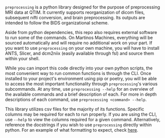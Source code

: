 `preprocessing` is a python library designed for the purpose of preprocessing MRI data at QTIM. It currently supports reorganization of dicom files, subsequent nifti conversion, and brain preprocessing. Its outputs are intended to follow the BIDS organizational scheme.

Aside from python dependencies, this repo also requires external software to run some of the commands. On Martinos Machines, everything will be sourced automatically and will require no additional work on your part. If you want to use `preprocessing` on your own machine, you will have to install ANTS, Slicer, and dcm2niix (easily available through fsl) and source them within your shell.

While you can import this code directly into your own python scripts, the most convenient way to run common functions is through the CLI. Once installed to your project's environment using pip or poetry, you will be able to access the most important functionality through `preprocessing`'s various subcommands. At any time, use `preprocessing --help` for an overview of the available commands and a brief description of each. For more in depth descriptions of each command, use `preprocessing <command> --help`.

This library utilizes csv files for the majority of its functions. Specific columns may be required for each to run properly. If you are using the CLI, use `--help` to view the columns required for a given command. Alternatively, reference the docstrings if you wish to use `preprocessing` directly within python. For an example of what formatting to expect, check [here](example.csv).
